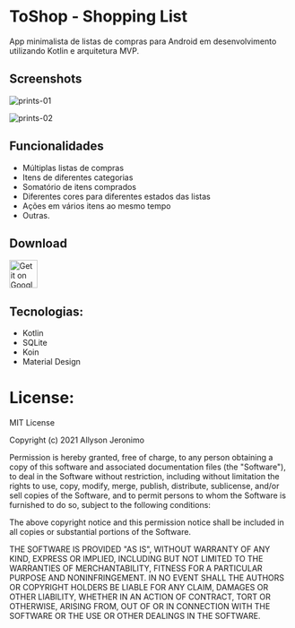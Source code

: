 # ToShop - Shopping List

App minimalista de listas de compras para Android em desenvolvimento utilizando Kotlin e arquitetura MVP.

## Screenshots

![prints-01](https://user-images.githubusercontent.com/32485354/104725690-32023c80-5711-11eb-9b31-ce61ed7ab88d.png)

![prints-02](https://user-images.githubusercontent.com/32485354/104725688-30387900-5711-11eb-927b-3133b98333e0.png)

## Funcionalidades

- Múltiplas listas de compras
- Itens de diferentes categorias
- Somatório de itens comprados
- Diferentes cores para diferentes estados das listas
- Ações em vários itens ao mesmo tempo
- Outras.

## Download
<a href="https://play.google.com/store/apps/details?id=com.allysonjeronimo.toshop&utm_source=global_co&utm_medium=prtnr&utm_content=Mar2515&utm_campaign=PartBadge&pcampaignid=MKT-AC-global-none-all-co-pr-py-PartBadges-Oct1515-1">
<img alt="Get it on Google Play" src="https://play.google.com/intl/en_us/badges/images/apps/en-play-badge.png" height="50px"/></a>


## Tecnologias:

- Kotlin
- SQLite
- Koin
- Material Design

# License:

MIT License

Copyright (c) 2021 Allyson Jeronimo

Permission is hereby granted, free of charge, to any person obtaining a copy
of this software and associated documentation files (the "Software"), to deal
in the Software without restriction, including without limitation the rights
to use, copy, modify, merge, publish, distribute, sublicense, and/or sell
copies of the Software, and to permit persons to whom the Software is
furnished to do so, subject to the following conditions:

The above copyright notice and this permission notice shall be included in all
copies or substantial portions of the Software.

THE SOFTWARE IS PROVIDED "AS IS", WITHOUT WARRANTY OF ANY KIND, EXPRESS OR
IMPLIED, INCLUDING BUT NOT LIMITED TO THE WARRANTIES OF MERCHANTABILITY,
FITNESS FOR A PARTICULAR PURPOSE AND NONINFRINGEMENT. IN NO EVENT SHALL THE
AUTHORS OR COPYRIGHT HOLDERS BE LIABLE FOR ANY CLAIM, DAMAGES OR OTHER
LIABILITY, WHETHER IN AN ACTION OF CONTRACT, TORT OR OTHERWISE, ARISING FROM,
OUT OF OR IN CONNECTION WITH THE SOFTWARE OR THE USE OR OTHER DEALINGS IN THE
SOFTWARE.



